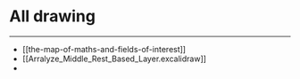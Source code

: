 # All drawing
---
- [[the-map-of-maths-and-fields-of-interest]]
- [[Arralyze_Middle_Rest_Based_Layer.excalidraw]]
- 